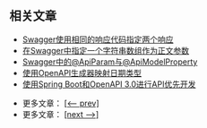 ## 相关文章

+ [Swagger使用相同的响应代码指定两个响应](http://tu-yucheng.github.io/springboot/2023/05/12/swagger-two-responses-one-response-code.html)
+ [在Swagger中指定一个字符串数组作为正文参数](http://tu-yucheng.github.io/springboot/2023/05/12/swagger-body-array-of-strings.html)
+ [Swagger中的@ApiParam与@ApiModelProperty](http://tu-yucheng.github.io/springboot/2023/05/12/swagger-apiparam-vs-apimodelproperty.html)
+ [使用OpenAPI生成器映射日期类型](http://tu-yucheng.github.io/springboot/2023/05/12/openapi-map-date-types.html)
+ [使用Spring Boot和OpenAPI 3.0进行API优先开发](http://tu-yucheng.github.io/springboot/2023/05/12/spring-boot-openapi-api-first-development.html)

- 更多文章： [[<-- prev]](../spring-boot-swagger-1/README.md)
- 更多文章： [[next -->]](../spring-boot-swagger-jwt/README.md)